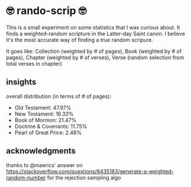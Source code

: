 # 🤓 rando-scrip 🤓

This is a small experiment on some statistics that I was curious about. It finds a weighted-random scripture in the Latter-day Saint canon. I believe it's the most accurate way of finding a true random scripure.

It goes like:
Collection (weighted by # of pages), Book (weighted by # of pages), Chapter (weighted by # of verses), Verse (random selection from total verses in chapter)

## insights
overall distribution (in terms of # of pages):
- Old Testament: 47.97%
- New Testament: 16.33%
- Book of Mormon: 21.47%
- Doctrine & Covenants: 11.75%
- Pearl of Great Price: 2.48%

## acknowledgments
thanks to @maerics' answer on https://stackoverflow.com/questions/8435183/generate-a-weighted-random-number for the rejection sampling algo
